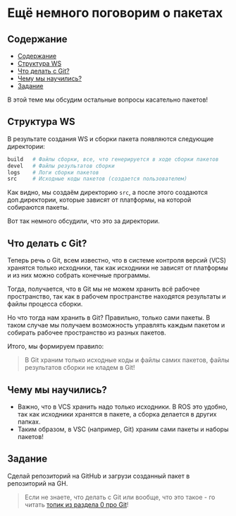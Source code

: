 # Ещё немного поговорим о пакетах

## Содержание

- [Содержание](#содержание)
- [Структура WS](#структура-ws)
- [Что делать с Git?](#что-делать-с-git)
- [Чему мы научились?](#чему-мы-научились)
- [Задание](#задание)

В этой теме мы обсудим остальные вопросы касательно пакетов!

## Структура WS

В результате создания WS и сборки пакета появляются следующие директории:

```bash
build   # Файлы сборки, все, что генерируется в ходе сборки пакетов
devel   # Файлы результатов сборки
logs    # Логи сборки пакетов
src     # Исходные коды пакетов (создается пользователем)
```

Как видно, мы создаём директорию `src`, а после этого создаются доп.директории, которые зависят от платформы, на которой собираются пакеты.

Вот так немного обсудили, что это за директории.

## Что делать с Git?

Теперь речь о Git, всем известно, что в системе контроля версий (VCS) хранятся только исходники, так как исходники не зависят от платформы и из них можно собрать конечные программы.

Тогда, получается, что в Git мы не можем хранить всё рабочее пространство, так как в рабочем пространстве находятся результаты и файлы процесса сборки.

Но что тогда нам хранить в Git? Правильно, только сами пакеты. В таком случае мы получаем возможность управлять каждым пакетом и собирать рабочее пространство из разных пакетов.

Итого, мы формируем правило:

> В Git храним только исходные коды и файлы самих пакетов, файлы результатов сборки не кладем в Git!

## Чему мы научились?

- Важно, что в VCS хранить надо только исходники. В ROS это удобно, так как исходники хранятся в пакете, а сборка делается в других папках.
- Таким образом, в VSC (например, Git) храним сами пакеты и наборы пакетов!

## Задание

Сделай репозиторий на GitHub и загрузи созданный пакет в репозиторий на GH.

> Если не знаете, что делать с Git или вообще, что это такое - го читать [топик из раздела 0 про Git](0_02_Git_CLI.md)!
